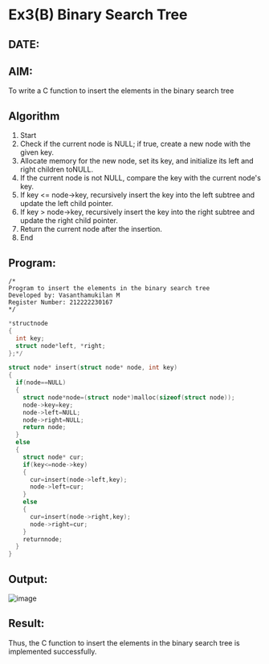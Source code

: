 # Ex3(B) Binary Search Tree
## DATE:
## AIM:
To write a C function to insert the elements in the binary search tree

## Algorithm
1. Start
2. Check if the current node is NULL; if true, create a new node with the given key.
3. Allocate memory for the new node, set its key, and initialize its left and right children toNULL.
4. If the current node is not NULL, compare the key with the current node's key.
5. If key <= node->key, recursively insert the key into the left subtree and update the left child pointer.
6. If key > node->key, recursively insert the key into the right subtree and update the right child pointer.
7. Return the current node after the insertion.
8. End 

## Program:
```
/*
Program to insert the elements in the binary search tree
Developed by: Vasanthamukilan M
Register Number: 212222230167
*/
```
```c
*structnode
{
  int key;
  struct node*left, *right;
};*/

struct node* insert(struct node* node, int key)
{
  if(node==NULL)
  {
    struct node*node=(struct node*)malloc(sizeof(struct node));
    node->key=key;
    node->left=NULL;
    node->right=NULL;
    return node;
  }
  else
  {
    struct node* cur;
    if(key<=node->key)
    {
      cur=insert(node->left,key);
      node->left=cur;
    }  
    else
    {
      cur=insert(node->right,key);
      node->right=cur;
    }
    returnnode;
  }
}
```
## Output:
![image](https://github.com/user-attachments/assets/13664423-3e5e-49c2-88ed-2e9c2ccc5773)



## Result:
Thus, the C function to insert the elements in the binary search tree is implemented successfully.

